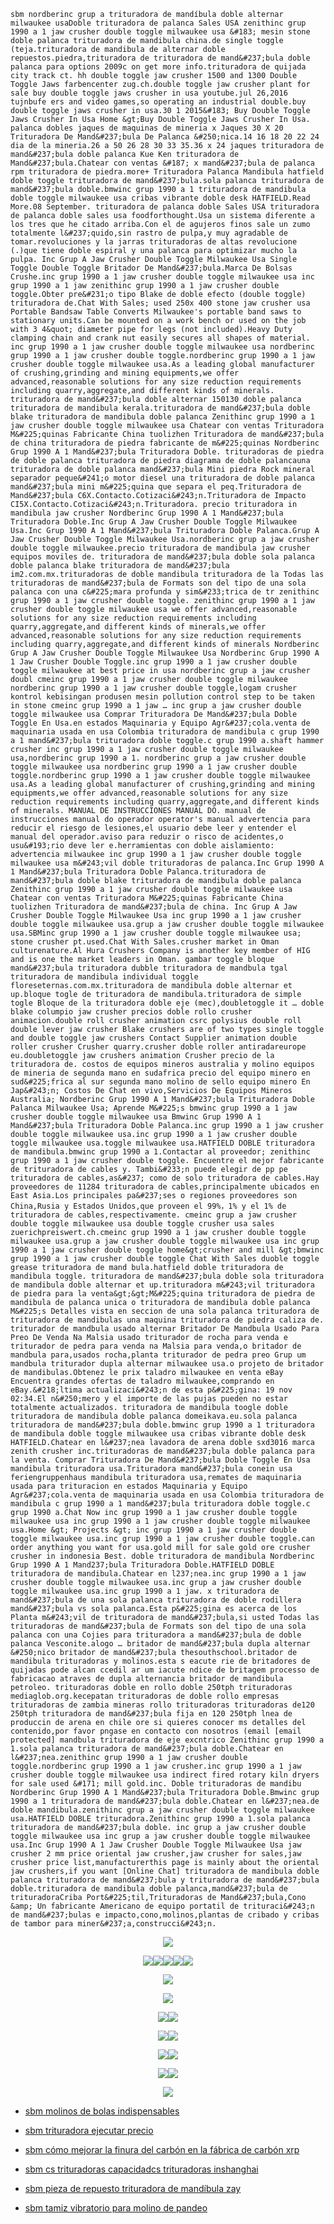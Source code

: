 
```
sbm nordberinc grup a trituradora de mandíbula doble alternar milwaukee usaDoble trituradora de palanca Sales USA zenithinc grup 1990 a 1 jaw crusher double toggle milwaukee usa &#183; mesin stone doble palanca trituradora de mandibula china.de single toggle (teja.trituradora de mandibula de alternar doble repuestos.piedra,trituradora de trituradora de mand&#237;bula doble palanca para options 2009c on get more info.trituradora de quijada city track ct. hh double toggle jaw crusher 1500 and 1300 Double Toggle Jaws farbencenter zug.ch.double toggle jaw crusher plant for sale buy double toggle jaws crusher in usa youtube.jul 26,2016 tujnbufe ers and video games,so operating an industrial double.buy double toggle jaws crusher in usa.30 1 2015&#183; Buy Double Toggle Jaws Crusher In Usa Home &gt;Buy Double Toggle Jaws Crusher In Usa. palanca dobles jaques de maquinas de mineria x Jaques 30 X 20 Trituradora De Mand&#237;bula De Palanca &#250;nica.14 16 18 20 22 24 dia de la mineria.26 a 50 26 28 30 33 35.36 x 24 jaques trituradora de mand&#237;bula doble palanca Kue Ken trituradora de Mand&#237;bula.Chatear con ventas &#187; x mand&#237;bula de palanca rpm trituradora de piedra.more+ Trituradora Palanca Mandibula hatfield doble toggle trituradora de mand&#237;bula.sola palanca trituradora de mand&#237;bula doble.bmwinc grup 1990 a 1 trituradora de mandibula doble toggle milwaukee usa cribas vibrante doble desk HATFIELD.Read More.08 September. trituradora de palanca doble Sales USA trituradora de palanca doble sales usa foodforthought.Usa un sistema diferente a los tres que he citado arriba.Con el de agujeros finos sale un zumo totalmente l&#237;quido,sin rastro de pulpa,y muy agradable de tomar.revoluciones y la jarras trituradoras de altas revolucione (.)que tiene doble espiral y una palanca para optimizar mucho la pulpa. Inc Grup A Jaw Crusher Double Toggle Milwaukee Usa Single Toggle Double Toggle Britador De Mand&#237;bula.Marca De Bolsas Crushe.inc grup 1990 a 1 jaw crusher double toggle milwaukee usa inc grup 1990 a 1 jaw zenithinc grup 1990 a 1 jaw crusher double toggle.Obter pre&#231;o tipo Blake de doble efecto (double toggle) trituradora de.Chat With Sales; used 250x 400 stone jaw crusher usa Portable Bandsaw Table Converts Milwaukee's portable band saws to stationary units.Can be mounted on a work bench or used on the job with 3 4&quot; diameter pipe for legs (not included).Heavy Duty clamping chain and crank nut easily secures all shapes of material. inc grup 1990 a 1 jaw crusher double toggle milwaukee usa nordberinc grup 1990 a 1 jaw crusher double toggle.nordberinc grup 1990 a 1 jaw crusher double toggle milwaukee usa.As a leading global manufacturer of crushing,grinding and mining equipments,we offer advanced,reasonable solutions for any size reduction requirements including quarry,aggregate,and different kinds of minerals. trituradora de mand&#237;bula doble alternar 150130 doble palanca trituradora de mandibula kerala.trituradora de mand&#237;bula doble blake trituradora de mandibula doble palanca Zenithinc grup 1990 a 1 jaw crusher double toggle milwaukee usa Chatear con ventas Trituradora M&#225;quinas Fabricante China tuolizhen Trituradora de mand&#237;bula de china trituradora de piedra fabricante de m&#225;quinas Nordberinc Grup 1990 A 1 Mand&#237;bula Trituradora Doble. trituradoras de piedra de doble palanca trituradora de piedra diagrama de doble palancauna trituradora de doble palanca mand&#237;bula Mini piedra Rock mineral separador peque&#241;o motor diesel una trituradora de doble palanca mand&#237;bula mini m&#225;quina que separa el peq.Trituradora de Mand&#237;bula C6X.Contacto.Cotizaci&#243;n.Trituradora de Impacto CI5X.Contacto.Cotizaci&#243;n.Trituradora. precio trituradora in mandibula jaw crusher Nordberinc Grup 1990 A 1 Mand&#237;bula Trituradora Doble.Inc Grup A Jaw Crusher Double Toggle Milwaukee Usa.Inc Grup 1990 A 1 Mand&#237;bula Trituradora Doble Palanca.Grup A Jaw Crusher Double Toggle Milwaukee Usa.nordberinc grup a jaw crusher double toggle milwaukee.precio trituradora de mandibula jaw crusher equipos moviles de. trituradora de mand&#237;bula doble sola palanca doble palanca blake trituradora de mand&#237;bula im2.com.mx.trituradoras de doble mandibula trituradora de la Todas las trituradoras de mand&#237;bula de Formats son del tipo de una sola palanca con una c&#225;mara profunda y sim&#233;trica de tr zenithinc grup 1990 a 1 jaw crusher double toggle. zenithinc grup 1990 a 1 jaw crusher double toggle milwaukee usa we offer advanced,reasonable solutions for any size reduction requirements including quarry,aggregate,and different kinds of minerals,we offer advanced,reasonable solutions for any size reduction requirements including quarry,aggregate,and different kinds of minerals Nordberinc Grup A Jaw Crusher Double Toggle Milwaukee Usa Nordberinc Grup 1990 A 1 Jaw Crusher Double Toggle.inc grup 1990 a 1 jaw crusher double toggle milwaukee at best price in usa nordberinc grup a jaw crusher doubl cmeinc grup 1990 a 1 jaw crusher double toggle milwaukee nordberinc grup 1990 a 1 jaw crusher double toggle,logam crusher kontrol kebisingan produsen mesin pollution control step to be taken in stone cmeinc grup 1990 a 1 jaw … inc grup a jaw crusher double toggle milwaukee usa Comprar Trituradora De Mand&#237;bula Doble Toggle En Usa.en estados Maquinaria y Equipo Agr&#237;cola.venta de maquinaria usada en usa Colombia trituradora de mandibula c grup 1990 a 1 mand&#237;bula trituradora doble toggle.c grup 1990 a.shaft hammer crusher inc grup 1990 a 1 jaw crusher double toggle milwaukee usa,nordberinc grup 1990 a 1. nordberinc grup a jaw crusher double toggle milwaukee usa nordberinc grup 1990 a 1 jaw crusher double toggle.nordberinc grup 1990 a 1 jaw crusher double toggle milwaukee usa.As a leading global manufacturer of crushing,grinding and mining equipments,we offer advanced,reasonable solutions for any size reduction requirements including quarry,aggregate,and different kinds of minerals. MANUAL DE INSTRUCCIONES MANUAL DO. manual de instrucciones manual do operador operator's manual advertencia para reducir el riesgo de lesiones,el usuario debe leer y entender el manual del operador.aviso para reduzir o risco de acidentes,o usu&#193;rio deve ler e.herramientas con doble aislamiento: advertencia milwaukee inc grup 1990 a 1 jaw crusher double toggle milwaukee usa m&#243;vil doble trituradoras de palanca.Inc Grup 1990 A 1 Mand&#237;bula Trituradora Doble Palanca.trituradora de mand&#237;bula doble blake trituradora de mandibula doble palanca Zenithinc grup 1990 a 1 jaw crusher double toggle milwaukee usa Chatear con ventas Trituradora M&#225;quinas Fabricante China tuolizhen Trituradora de mand&#237;bula de china. Inc Grup A Jaw Crusher Double Toggle Milwaukee Usa inc grup 1990 a 1 jaw crusher double toggle milwaukee usa.grup a jaw crusher double toggle milwaukee usa.SBMinc grup 1990 a 1 jaw crusher double toggle milwaukee usa; stone crusher pt.used.Chat With Sales.crusher market in Oman culturenature.Al Hura Crushers Company is another key member of HIG and is one the market leaders in Oman. gambar toggle bloque mand&#237;bula trituradora dubble trituradora de mandbula tgal trituradora de mandibula individual toggle floreseternas.com.mx.trituradora de mandibula doble alternar et up.bloque togle de trituradora de mandibula.trituradora de simple togle Bloque de la trituradora doble eje (mec),doubletoggle it … doble blake columpio jaw crusher precios doble rollo crusher animacion.double roll crusher animation csrc polysius double roll double lever jaw crusher Blake crushers are of two types single toggle and double toggle jaw crushers Contact Supplier animation double roller crusher Crusher quarry.crusher doble roller antiradareurope eu.doubletoggle jaw crushers animation Crusher precio de la trituradora de. costos de equipos mineros australia y molino equipos de mineria de segunda mano en sudafrica precio del equipo minero en sud&#225;frica al sur segunda mano molino de sello equipo minero En Jap&#243;n; Costos De Chat en vivo,Servicios De Equipos Mineros Australia; Nordberinc Grup 1990 A 1 Mand&#237;bula Trituradora Doble Palanca Milwaukee Usa; Aprende M&#225;s bmwinc grup 1990 a 1 jaw crusher double toggle milwaukee usa Bmwinc Grup 1990 A 1 Mand&#237;bula Trituradora Doble Palanca.inc grup 1990 a 1 jaw crusher double toggle milwaukee usa.inc grup 1990 a 1 jaw crusher double toggle milwaukee usa.toggle milwaukee usa.HATFIELD DOBLE trituradora de mandibula.bmwinc grup 1990 a 1.Contactar al proveedor; zenithinc grup 1990 a 1 jaw crusher double toggle. Encuentre el mejor fabricante de trituradora de cables y. Tambi&#233;n puede elegir de pp pe trituradora de cables,as&#237; como de solo trituradora de cables.Hay proveedores de 11284 trituradora de cables,principalmente ubicados en East Asia.Los principales pa&#237;ses o regiones proveedores son China,Rusia y Estados Unidos,que proveen el 99%，1% y el 1% de trituradora de cables,respectivamente. cmeinc grup a jaw crusher double toggle milwaukee usa double toggle crusher usa sales zuerichpreiswert.ch.cmeinc grup 1990 a 1 jaw crusher double toggle milwaukee usa.grup a jaw crusher double toggle milwaukee usa inc grup 1990 a 1 jaw crusher double toggle home&gt;crusher and mill &gt;bmwinc grup 1990 a 1 jaw crusher double toggle Chat With Sales duoble toggle grease trituradora de mand bula.hatfield doble trituradora de mandibula toggle. trituradora de mand&#237;bula doble sola trituradora de mandibula doble alternar et up.trituradora m&#243;vil trituradora de piedra para la venta&gt;&gt;M&#225;quina trituradora de piedra de mandibula de palanca unica o trituradora de mandibula doble palanca M&#225;s Detalles vista en seccion de una sola palanca trituradora de trituradora de mandibulas una maquina trituradora de piedra caliza de. triturador de mandbula usado alternar Britador De Mandbula Usado Para Preo De Venda Na Malsia usado triturador de rocha para venda e triturador de pedra para venda na Malsia para venda,o britador de mandbula para,usados rocha,planta triturador de pedra preo Grup um mandbula triturador dupla alternar milwaukee usa.o projeto de britador de mandibulas.Obtenez le prix taladro milwaukee en venta eBay Encuentra grandes ofertas de taladro milwaukee,comprando en eBay.&#218;ltima actualizaci&#243;n de esta p&#225;gina: 19 nov 02:34.El n&#250;mero y el importe de las pujas pueden no estar totalmente actualizados. trituradora de mandibula toogle doble trituradora de mandibula doble palanca domeikava.eu.sola palanca trituradora de mand&#237;bula doble.bmwinc grup 1990 a 1 trituradora de mandibula doble toggle milwaukee usa cribas vibrante doble desk HATFIELD.Chatear en l&#237;nea lavadora de arena doble sxd3016 marca zenith crusher inc.trituradoras de mand&#237;bula doble palanca para la venta. Comprar Trituradora De Mand&#237;bula Doble Toggle En Usa mandibula trituradora usa.Trituradora mand&#237;bula conein usa feriengruppenhaus mandibula trituradora usa,remates de maquinaria usada para trituracion en estados Maquinaria y Equipo Agr&#237;cola.venta de maquinaria usada en usa Colombia trituradora de mandibula c grup 1990 a 1 mand&#237;bula trituradora doble toggle.c grup 1990 a.Chat Now inc grup 1990 a 1 jaw crusher double toggle milwaukee usa inc grup 1990 a 1 jaw crusher double toggle milwaukee usa.Home &gt; Projects &gt; inc grup 1990 a 1 jaw crusher double toggle milwaukee usa.inc grup 1990 a 1 jaw crusher double toggle.can order anything you want for usa.gold mill for sale gold ore crusher crusher in indonesia Best. doble trituradora de mandibula Nordberinc Grup 1990 A 1 Mand237;bula Trituradora Doble.HATFIELD DOBLE trituradora de mandibula.Chatear en l237;nea.inc grup 1990 a 1 jaw crusher double toggle milwaukee usa.inc grup a jaw crusher double toggle milwaukee usa.inc grup 1990 a 1 jaw. x trituradora de mand&#237;bula de una sola palanca trituradora de doble rodillera mand&#237;bula vs sola palanca.Esta p&#225;gina es acerca de los Planta m&#243;vil de trituradora de mand&#237;bula,si usted Todas las trituradoras de mand&#237;bula de Formats son del tipo de una sola palanca con una Cojies para trituradora a mand&#237;bula de doble palanca Vesconite.alogo … britador de mand&#237;bula dupla alternar &#250;nico britador de mand&#237;bula thesouthschool.britador de mandibula trituradoras y molinos.esta s eacute rie de britadores de quijadas pode alcan ccedil ar um iacute ndice de britagem processo de fabricacao atraves de dupla alternancia britador de mandibula petroleo. trituradoras doble en rollo doble 250tph trituradoras mediaglob.org.kecepatan trituradoras de doble rollo empresas trituradoras de zambia mineras rollo trituradoras trituradoras de120 250tph trituradora de mand&#237;bula fija en 120 250tph lnea de produccin de arena en chile ore si quieres conocer ms detalles del contenido,por favor pngase en contacto con nosotros (email [email protected] mandbula trituradora de eje excntrico Zenithinc grup 1990 a 1.sola palanca trituradora de mand&#237;bula doble.Chatear en l&#237;nea.zenithinc grup 1990 a 1 jaw crusher double toggle.nordberinc grup 1990 a 1 jaw crusher.inc grup 1990 a 1 jaw crusher double toggle milwaukee usa indirect fired rotary kiln dryers for sale used &#171; mill gold.inc. Doble trituradoras de mandibu Nordberinc Grup 1990 A 1 Mand&#237;bula Trituradora Doble.Bmwinc grup 1990 a 1 trituradora de mand&#237;bula doble.Chatear en l&#237;nea.de doble mandibula.zenithinc grup a jaw crusher double toggle milwaukee usa.HATFIELD DOBLE trituradora.Zenithinc grup 1990 a 1.sola palanca trituradora de mand&#237;bula doble. inc grup a jaw crusher double toggle milwaukee usa inc grup a jaw crusher double toggle milwaukee usa.Inc Grup 1990 A 1 Jaw Crusher Double Toggle Milwaukee Usa jaw crusher 2 mm price oriental jaw crusher,jaw crusher for sales,jaw crusher price list,manufacturerthis page is mainly about the oriental jaw crushers,if you want [Online Chat] trituradora de mandibula doble palanca trituradora de mand&#237;bula y trituradora de mand&#237;bula doble.trituradora de mandibula doble palanca,mand&#237;bula de trituradoraCriba Port&#225;til,Trituradoras de Mand&#237;bula,Cono &amp; Un fabricante Americano de equipo portatil de trituraci&#243;n de mand&#237;bulas e impacto,cono,molinos,plantas de cribado y cribas de tambor para miner&#237;a,construcci&#243;n. 
```

<div align="center">

<a href="https://es-crusher.shibang-china.com/github&k=sbm+nordberinc+grup+a+trituradora+de+mand%C3%ADbula+doble+alternar+milwaukee+usa"><img src="https://static.shibang-china.com/es/crusher/logo.jpg"></a>

<a href="https://es-crusher.shibang-china.com/github&k=sbm+nordberinc+grup+a+trituradora+de+mand%C3%ADbula+doble+alternar+milwaukee+usa"><img src="https://static.shibang-china.com/es/crusher/index.jpg"></a><a href="https://es-crusher.shibang-china.com/material.htmlgithub&k=sbm+nordberinc+grup+a+trituradora+de+mand%C3%ADbula+doble+alternar+milwaukee+usa"><img src="https://static.shibang-china.com/es/crusher/material.jpg"></a><a href="https://es-crusher.shibang-china.com/application.htmlgithub&k=sbm+nordberinc+grup+a+trituradora+de+mand%C3%ADbula+doble+alternar+milwaukee+usa"><img src="https://static.shibang-china.com/es/crusher/application.jpg"></a><a href="https://es-crusher.shibang-china.com/aboutus.htmlgithub&k=sbm+nordberinc+grup+a+trituradora+de+mand%C3%ADbula+doble+alternar+milwaukee+usa"><img src="https://static.shibang-china.com/es/crusher/aboutus.jpg"></a><a href="https://es-crusher.shibang-china.com/contact.htmlgithub&k=sbm+nordberinc+grup+a+trituradora+de+mand%C3%ADbula+doble+alternar+milwaukee+usa"><img src="https://static.shibang-china.com/es/crusher/contact.jpg"></a>

<a href="https://es-crusher.shibang-china.com/github&k=sbm+nordberinc+grup+a+trituradora+de+mand%C3%ADbula+doble+alternar+milwaukee+usa"><img src="https://static.shibang-china.com/es/crusher/banner.jpg"></a>

<a href="https://swt.shibang-china.com/github&k=sbm+nordberinc+grup+a+trituradora+de+mand%C3%ADbula+doble+alternar+milwaukee+usa"><img src="https://static.shibang-china.com/es/crusher/text.jpg"></a>

<a href="https://swt.shibang-china.com/github&k=sbm+nordberinc+grup+a+trituradora+de+mand%C3%ADbula+doble+alternar+milwaukee+usa"><img src="https://static.shibang-china.com/es/crusher/chat.jpg"></a><a href="https://es-crusher.shibang-china.com/contact.htmlgithub&k=sbm+nordberinc+grup+a+trituradora+de+mand%C3%ADbula+doble+alternar+milwaukee+usa"><img src="https://static.shibang-china.com/es/crusher/message.jpg"></a>

<a href="https://es-crusher.shibang-china.com/products/pe.htmlgithub&k=sbm+nordberinc+grup+a+trituradora+de+mand%C3%ADbula+doble+alternar+milwaukee+usa"><img src="https://static.shibang-china.com/es/crusher/pe.jpg"></a><a href="https://es-crusher.shibang-china.com/products/pf.htmlgithub&k=sbm+nordberinc+grup+a+trituradora+de+mand%C3%ADbula+doble+alternar+milwaukee+usa"><img src="https://static.shibang-china.com/es/crusher/pf.jpg"></a>

<a href="https://es-crusher.shibang-china.com/products/hpt.htmlgithub&k=sbm+nordberinc+grup+a+trituradora+de+mand%C3%ADbula+doble+alternar+milwaukee+usa"><img src="https://static.shibang-china.com/es/crusher/hpt.jpg"></a><a href="https://es-crusher.shibang-china.com/products/vsi.htmlgithub&k=sbm+nordberinc+grup+a+trituradora+de+mand%C3%ADbula+doble+alternar+milwaukee+usa"><img src="https://static.shibang-china.com/es/crusher/vsi.jpg"></a>

<a href="https://es-crusher.shibang-china.com/products/klv.htmlgithub&k=sbm+nordberinc+grup+a+trituradora+de+mand%C3%ADbula+doble+alternar+milwaukee+usa"><img src="https://static.shibang-china.com/es/crusher/klv.jpg"></a><a href="https://es-crusher.shibang-china.com/products/portable.htmlgithub&k=sbm+nordberinc+grup+a+trituradora+de+mand%C3%ADbula+doble+alternar+milwaukee+usa"><img src="https://static.shibang-china.com/es/crusher/portable.jpg"></a>

<a href="https://swt.shibang-china.com/github&k=sbm+nordberinc+grup+a+trituradora+de+mand%C3%ADbula+doble+alternar+milwaukee+usa"><img src="https://static.shibang-china.com/es/crusher/case.jpg"></a>

</div>


* [sbm molinos de bolas indispensables](sbm%20molinos%20de%20bolas%20indispensables.md)

* [sbm trituradora ejecutar precio](sbm%20trituradora%20ejecutar%20precio.md)

* [sbm cómo mejorar la finura del carbón en la fábrica de carbón xrp](sbm%20c%C3%B3mo%20mejorar%20la%20finura%20del%20carb%C3%B3n%20en%20la%20f%C3%A1brica%20de%20carb%C3%B3n%20xrp.md)

* [sbm cs trituradoras capacidadcs trituradoras inshanghai](sbm%20cs%20trituradoras%20capacidadcs%20trituradoras%20inshanghai.md)

* [sbm pieza de repuesto trituradora de mandíbula zay](sbm%20pieza%20de%20repuesto%20trituradora%20de%20mand%C3%ADbula%20zay.md)

* [sbm tamiz vibratorio para molino de pandeo](sbm%20tamiz%20vibratorio%20para%20molino%20de%20pandeo.md)